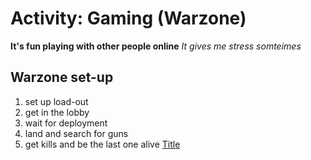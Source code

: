 # Activity: Gaming (Warzone)

**It's fun playing with other people online**
_It gives me stress somteimes_

## Warzone set-up
1. set up load-out
2. get in the lobby
3. wait for deployment
4. land and search for guns 
5. get kills and be the last one alive
[Title](https://www.ign.com/games/call-of-duty-warzone/articles)
